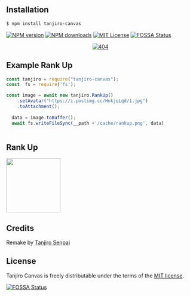 ## Installation

```bash
$ npm install tanjiro-canvas
```
[![NPM version][npm-version-image]][npm-url]
[![NPM downloads][npm-downloads-image]][npm-downloads-url]
[![MIT License][license-image]][license-url]
[![FOSSA Status][fossa-badge-image]][fossa-badge-url]

<p align="center">
    <a href="https://github.com/tanjirokamado0806">
        <img
            src="https://readme-typing-svg.herokuapp.com/?size=15&width=280&lines=Thanks%20Fo%20Using%20Tanjiro%20Canvas"
            alt="404"
        />
    </a>
</p>

## Example Rank Up

```js
const tanjiro = require("tanjiro-canvas");
const  fs = require('fs');

const image = await new tanjiro.RankUp()
    .setAvatar("https://i.postimg.cc/HnkjqLqd/1.jpg")
    .toAttachment();
  
  data = image.toBuffer();
  await fs.writeFileSync(__path +'/cache/rankup.png', data)
 
```
## Rank Up 
<img src="https://i.postimg.cc/VLcT3S29/rankupv2.png" height="145"></img>

## Credits
Remake by [Tanjiro Senpai](https://github.com/tanjirokamado0806)

## License

Tanjiro Canvas is freely distributable under the terms of the [MIT license][license-url].

[![FOSSA Status][fossa-large-image]][fossa-large-url]

[license-image]: https://img.shields.io/badge/license-MIT-blue.svg?style=flat
[license-url]: LICENSE

[npm-url]: https://npmjs.com/package/tanjiro-canvas
[npm-version-image]: https://img.shields.io/npm/v/tanjiro-canvas.svg?style=flat

[npm-downloads-image]: https://img.shields.io/npm/dm/tanjiro-canvas.svg?style=flat
[npm-downloads-url]: https://npmcharts.com/compare/tanjiro-canvas?minimal=true

[fossa-badge-image]: https://app.fossa.com/api/projects/git%2Bgithub.com%2Ftanjirokamado0806%2Ftanjiro-canvas.svg?type=shield
[fossa-badge-url]: https://app.fossa.com/projects/git%2Bgithub.com%2Ftanjirokamado0806%2Ftanjiro-canvas?ref=badge_shield

[fossa-large-image]: https://app.fossa.com/api/projects/git%2Bgithub.com%2Ftanjirokamado0806%2Ftanjiro-canvas.svg?type=large
[fossa-large-url]: https://app.fossa.com/projects/git%2Bgithub.com%2Ftanjirokamado0806%2Ftanjiro-canvas?ref=badge_large
